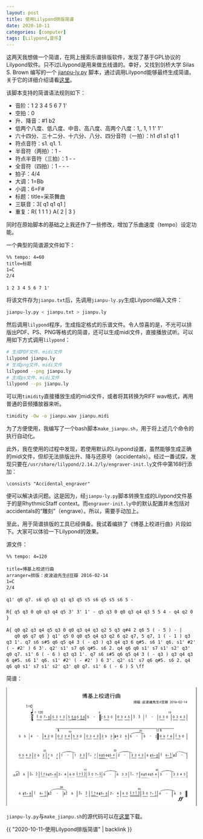 ```yaml
---
layout: post
title: 使用Lilypond排版简谱
date: 2020-10-11
categories: [computer]
tags: [Lilypond,音乐]
---
```


这两天我想做一个简谱，在网上搜索乐谱排版软件，发现了基于GPL协议的Lilypond软件。只不过Lilypond是用来做五线谱的。幸好，又找到剑桥大学 Silas S. Brown 编写的一个 [jianpu-ly.py](http://people.ds.cam.ac.uk/ssb22/mwrhome/jianpu-ly.py) 脚本，通过调用Lilypond能够最终生成简谱。关于它的详细介绍请看[这里](http://people.ds.cam.ac.uk/ssb22/mwrhome/jianpu-ly.html)。

该脚本支持的简谱语法规则如下：

-   音阶：1 2 3 4 5 6 7 1'
-   空拍：0
-   升、降音：#1 b2
-   低两个八度、低八度、中音、高八度、高两个八度：1,, 1, 1 1' 1''
-   六十四分、三十二分、十六分、八分、四分音符（一拍）：h1 d1 s1 q1 1
-   符点音符：s1. q1. 1.
-   半音符（两拍）：1 -
-   符点半音符（三拍）：1 - -
-   全音符（四拍）：1 - - -
-   拍子：4/4
-   大调：1=Bb
-   小调：6=F#
-   标题：title=采茶舞曲
-   三联音：3\[ q1 q1 q1 \]
-   重复：R{ 1 1 1 } A{ 2 \| 3 }

同时在原始脚本的基础之上我还作了一些修改，增加了乐曲速度（tempo）设定功能。

一个典型的简谱源文件如下：

```
%% tempo: 4=60
title=标题
1=C
2/4

1 2 3 4 5 6 7 1'
```

将该文件存为`jianpu.txt`后，先调用`jianpu-ly.py`生成Lilypond输入文件：

```bash
jianpu-ly.py < jianpu.txt > jianpu.ly
```

然后调用`lilypond`程序，生成指定格式的乐谱文件。令人惊喜的是，不光可以排版出PDF、PS、PNG等格式的简谱，还可以生成midi文件，直接播放试听。可以用如下方式调用`lilypond`：

```bash
# 生成PDF文件、midi文件
lilypond jianpu.ly
# 生成png文件、midi文件
lilypond --png jianpu.ly
# 生成ps文件、midi文件
lilypond --ps jianpu.ly
```

可以用`timidity`直接播放生成的midi文件，或者将其转换为RIFF wav格式，再用普通的音频播放器来听。

```bash
timidity -Ow -o jianpu.wav jianpu.midi
```

为了方便使用，我编写了一个bash脚本`make_jianpu.sh`，用于将上述几个命令的执行自动化。

此外，我在使用的过程中发现，若使用默认的Lilypond设置，虽然能够生成正确的midi文件，但却无法排版出升、降与还原号（accidentals）。经过一番试探，发现只要在`/usr/share/lilypond/2.14.2/ly/engraver-init.ly`文件中第168行添加：

```
\consists "Accidental_engraver"
```

便可以解决该问题。这是因为，经`jianpu-ly.py`脚本转换生成的Lilypond文件基于的是RhythmicStaff context。而`engraver-init.ly`中的默认配置并未包括对accidentals的“雕刻”（engrave）。所以，需要手动加上。

至此，用于简谱排版的工具已经俱备。我试着编排了《博基上校进行曲》片段如下。大家可以体验一下Lilypond的效果。

源文件：

```
%% tempo: 4=120

title=博基上校进行曲
arranger=排版：皮波迪先生@豆瓣 2016-02-14
1=C
2/4

q1' q0 q7. s6 q5 q3 q1 q3 q5 s5 s6 q5 s5 s6 5 -

R{ q5 q3 0 q0 q3 q4 q5 3' 3' 1' - q5 q3 0 q0 q3 q4 q3 5 5 4 - q4 q2 0 }

A{ q0 q2 q3 q4 q5 q3 0 q0 q3 q4 q3 q2 5 q3 q#4 2 q6 5 ( - 5 ) - | 
   q0 q6 q7 q6 } q1' q5 0 q0 q5 q4 q3 q2 6 q2 q7, 5 q7, 1 ( - 1 ) q3 q3 1'. q7 s6 s#5 q6 q5 q4 3 ( - q3 ) q3 q4 q3 6 q#5. s6 1' q6. s1' #2' ( - #2' ) 6 3'. q2' s1' s7 q6 q#5. s6 2. q4 q6 q0 s1' s7 s1' s2' q3' q0 q7. s1' 6 ( - 6 ) q3 q3 1'. q7 s6 s#5 q6 q5 q4 3 ( - q3 ) q3 q4 q3 6 q#5. s6 1' q6. s1' #2' ( - #2' ) 6 3'. q2' s1' s7 q6 q#5. s6 2. q4 q6 q0 s1' s7 s1' s2' q3' q0 q7. s1' 6 ( - 6 ) 5 \ff
```

简谱：

![](/figures/p76662838.jpg)

`jianpu-ly.py`与`make_jianpu.sh`的源代码可以在[这里](https://github.com/jihuan-tian/jianpu-ly)下载。

{{ "2020-10-11-使用Lilypond排版简谱" | backlink }}
